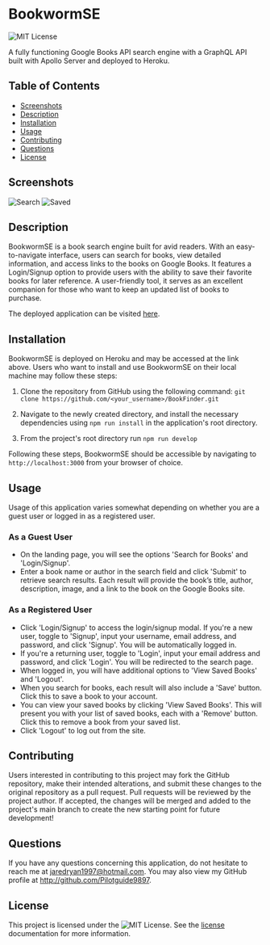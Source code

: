 # BookwormSE

![MIT License](https://img.shields.io/badge/License-MIT-yellow.svg)

A fully functioning Google Books API search engine with a GraphQL API built with Apollo Server and deployed to Heroku.

## Table of Contents
- [Screenshots](#screenshots)
- [Description](#description)
- [Installation](#installation)
- [Usage](#usage)
- [Contributing](#contributing) 
- [Questions](#questions)
- [License](#license)

## Screenshots 
![Search](./Screenshots/Search)
![Saved](./Screenshots/Save)

## Description

BookwormSE is a book search engine built for avid readers. With an easy-to-navigate interface, users can search for books, view detailed information, and access links to the books on Google Books. It features a Login/Signup option to provide users with the ability to save their favorite books for later reference. A user-friendly tool, it serves as an excellent companion for those who want to keep an updated list of books to purchase.

The deployed application can be visited [here](https://obscure-hamlet-34414-e7163f57d6e6.herokuapp.com/).

## Installation

BookwormSE is deployed on Heroku and may be accessed at the link above. Users who want to install and use BookwormSE on their local machine may follow these steps:

1. Clone the repository from GitHub using the following command: `git clone https://github.com/<your_username>/BookFinder.git`

2. Navigate to the newly created directory, and install the necessary dependencies using `npm run install` in the application's root directory.

3. From the project's root directory run `npm run develop`

Following these steps, BookwormSE should be accessible by navigating to `http://localhost:3000` from your browser of choice.

## Usage

Usage of this application varies somewhat depending on whether you are a guest user or logged in as a registered user.

### As a Guest User

- On the landing page, you will see the options 'Search for Books' and 'Login/Signup'.
- Enter a book name or author in the search field and click 'Submit' to retrieve search results. Each result will provide the book’s title, author, description, image, and a link to the book on the Google Books site.

### As a Registered User 

- Click 'Login/Signup' to access the login/signup modal.
If you're a new user, toggle to 'Signup', input your username, email address, and password, and click 'Signup'. You will be automatically logged in.
- If you're a returning user, toggle to 'Login', input your email address and password, and click 'Login'. You will be redirected to the search page.
- When logged in, you will have additional options to 'View Saved Books' and 'Logout'.
- When you search for books, each result will also include a 'Save' button. Click this to save a book to your account.
- You can view your saved books by clicking 'View Saved Books'. This will present you with your list of saved books, each with a 'Remove' button. Click this to remove a book from your saved list.
- Click 'Logout' to log out from the site.

## Contributing
Users interested in contributing to this project may fork the GitHub repository, make their intended alterations, and submit these changes to the original repository as a pull request. Pull requests will be reviewed by the project author. If accepted, the changes will be merged and added to the project's main branch to create the new starting point for future development!

## Questions
If you have any questions concerning this application, do not hesitate to reach me at jaredryan1997@hotmail.com. You may also view my GitHub profile at http://github.com/Pilotguide9897.

## License
This project is licensed under the ![MIT License](https://img.shields.io/badge/License-MIT-yellow.svg). See the [license](https://opensource.org/licenses/MIT) documentation for more information.

